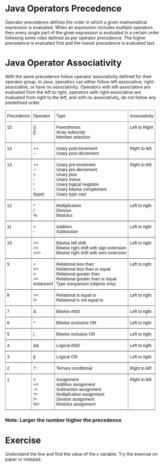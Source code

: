 # Java Operators Precedence

Operator precedence defines the order in which a given mathematical expression is evaluated. 
When an expression includes multiple operators then every single part of the given expression is evaluated 
in a certain order following some rules defined as per operator precedence. The higher precedence is evaluated 
first and the lowest precedence is evaluated last.

# Java Operator Associativity
With the same precedence follow operator associativity defined for their operator group. 
In Java, operators can either follow left-associative, right-associative, or have no associativity. 
Operators with left-associative are evaluated from the left to right, operators with right-associative 
are evaluated from right to the left, and with no associativity, do not follow any predefined order.

<style type="text/css">
.tg  {border-collapse:collapse;border-spacing:0;}
.tg td{border-color:black;border-style:solid;border-width:1px;font-family:Arial, sans-serif;font-size:14px;
  overflow:hidden;padding:10px 5px;word-break:normal;}
.tg th{border-color:black;border-style:solid;border-width:1px;font-family:Arial, sans-serif;font-size:14px;
  font-weight:normal;overflow:hidden;padding:10px 5px;word-break:normal;}
.tg .tg-0pky{border-color:inherit;text-align:left;vertical-align:top}
</style>
<table class="tg">
<thead>
  <tr>
    <th class="tg-0pky">Precedence</th>
    <th class="tg-0pky">Operator</th>
    <th class="tg-0pky">Type</th>
    <th class="tg-0pky">Associativity</th>
  </tr>
</thead>
<tbody>
  <tr>
    <td class="tg-0pky">15</td>
    <td class="tg-0pky">()<br>[]<br>·</td>
    <td class="tg-0pky">Parentheses<br>Array subscript<br>Member selection</td>
    <td class="tg-0pky">Left to Right</td>
  </tr>
  <tr>
    <td class="tg-0pky">14</td>
    <td class="tg-0pky">++<br>--</td>
    <td class="tg-0pky">Unary post-increment<br>Unary post-decrement</td>
    <td class="tg-0pky">Right to left</td>
  </tr>
  <tr>
    <td class="tg-0pky">13</td>
    <td class="tg-0pky">++<br>--<br>+<br>-<br>!<br>~<br>(type)</td>
    <td class="tg-0pky">Unary pre-increment<br>Unary pre-decrement<br>Unary plus<br>Unary minus<br>Unary logical negation<br>Unary bitwise complement<br>Unary type cast</td>
    <td class="tg-0pky">Right to left</td>
  </tr>
  <tr>
    <td class="tg-0pky">12</td>
    <td class="tg-0pky">*<br>/<br>%</td>
    <td class="tg-0pky">Multiplication<br>Division<br>Modulus</td>
    <td class="tg-0pky">Left to right</td>
  </tr>
  <tr>
    <td class="tg-0pky">11</td>
    <td class="tg-0pky">+<br>-</td>
    <td class="tg-0pky">Addition<br>Subtraction</td>
    <td class="tg-0pky">Left to right</td>
  </tr>
  <tr>
    <td class="tg-0pky">10</td>
    <td class="tg-0pky">&lt;&lt;<br>&gt;&gt;<br>&gt;&gt;&gt;</td>
    <td class="tg-0pky">Bitwise left shift<br>Bitwise right shift with sign extension<br>Bitwise right shift with zero extension</td>
    <td class="tg-0pky">Left to right</td>
  </tr>
  <tr>
    <td class="tg-0pky">9</td>
    <td class="tg-0pky">&lt;<br>&lt;=<br>&gt;<br>&gt;=<br>instanceof</td>
    <td class="tg-0pky">Relational less than<br>Relational less than or equal<br>Relational greater than<br>Relational greater than or equal<br>Type comparison (objects only)</td>
    <td class="tg-0pky">Left to right</td>
  </tr>
  <tr>
    <td class="tg-0pky">8</td>
    <td class="tg-0pky">==<br>!=</td>
    <td class="tg-0pky">Relational is equal to<br>Relational is not equal to</td>
    <td class="tg-0pky">Left to right</td>
  </tr>
  <tr>
    <td class="tg-0pky">7</td>
    <td class="tg-0pky">&amp;</td>
    <td class="tg-0pky">Bitwise AND</td>
    <td class="tg-0pky">Left to right</td>
  </tr>
  <tr>
    <td class="tg-0pky">6</td>
    <td class="tg-0pky">^</td>
    <td class="tg-0pky">Bitwise exclusive OR</td>
    <td class="tg-0pky">Left to right</td>
  </tr>
  <tr>
    <td class="tg-0pky">5</td>
    <td class="tg-0pky">|</td>
    <td class="tg-0pky">Bitwise inclusive OR</td>
    <td class="tg-0pky">Left to right</td>
  </tr>
  <tr>
    <td class="tg-0pky">4</td>
    <td class="tg-0pky">&amp;&amp;</td>
    <td class="tg-0pky">Logical AND</td>
    <td class="tg-0pky">Left to right</td>
  </tr>
  <tr>
    <td class="tg-0pky">3</td>
    <td class="tg-0pky">||</td>
    <td class="tg-0pky">Logical OR</td>
    <td class="tg-0pky">Left to right</td>
  </tr>
  <tr>
    <td class="tg-0pky">2</td>
    <td class="tg-0pky">? :</td>
    <td class="tg-0pky">Ternary conditional</td>
    <td class="tg-0pky">Right to left</td>
  </tr>
  <tr>
    <td class="tg-0pky">1</td>
    <td class="tg-0pky">=<br>+=<br>-=<br>*=<br>/=<br>%=</td>
    <td class="tg-0pky">Assignment<br>Addition assignment<br>Subtraction assignment<br>Multiplication assignment<br>Division assignment<br>Modulus assignment</td>
    <td class="tg-0pky">Right to left</td>
  </tr>
</tbody>
</table>

### Note: Larger the number higher the precedence

# Exercise

Understand the line and find the value of the `e` variable.
Try the exercise on paper or notepad.